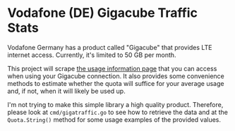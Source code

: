 # Vodafone (DE) Gigacube Traffic Stats

Vodafone Germany has a product called "Gigacube" that provides LTE internet access. Currently, it's limited to 50 GB per month.

This project will scrape [the usage information page](http://quickcheck.vodafone.de/) that you can access when using your Gigacube connection. It also provides some convenience methods to estimate whether the quota will suffice for your average usage and, if not, when it will likely be used up.

I'm not trying to make this simple library a high quality product. Therefore, please look at `cmd/gigatraffic.go` to see how to retrieve the data and at the `Quota.String()` method for some usage examples of the provided values.
